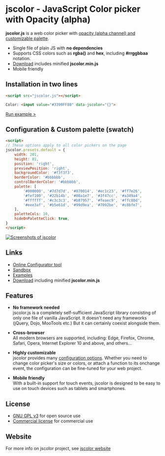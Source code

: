 # jscolor - JavaScript Color picker with Opacity (alpha)

**jscolor.js** is a web color picker with [opacity (alpha channel) and customizable palette](https://jscolor.com/examples/).

- Single file of plain JS with **no dependencies**
- Supports CSS colors such as **rgba()** and **hex**, including **#rrggbbaa** notation.
- [Download](https://jscolor.com/release/latest.zip) includes minified **jscolor.min.js**
- Mobile friendly



## Installation in two lines

```html
<script src="jscolor.js"></script>

Color: <input value="#3399FF80" data-jscolor="{}">
```

[Run example >](https://jscolor.com/#installation)



## Configuration & Custom palette (swatch)

```html
<script>
// These options apply to all color pickers on the page
jscolor.presets.default = {
	width: 201,
	height: 81,
	position: 'right',
	previewPosition: 'right',
	backgroundColor: '#f3f3f3',
	borderColor: '#bbbbbb',
	controlBorderColor: '#bbbbbb',
	palette: [
		'#000000', '#7d7d7d', '#870014', '#ec1c23', '#ff7e26',
		'#fef100', '#22b14b', '#00a1e7', '#3f47cc', '#a349a4',
		'#ffffff', '#c3c3c3', '#b87957', '#feaec9', '#ffc80d',
		'#eee3af', '#b5e61d', '#99d9ea', '#7092be', '#c8bfe7',
	],
	paletteCols: 10,
	hideOnPaletteClick: true,
}
</script>
```



[<img src="https://jscolor.com/hosted/gui/jscolor-2.4.5.png" alt="Screenshots of jscolor">](https://jscolor.com/examples/)



## Links

- [Online Configurator tool](https://jscolor.com/configure/)
- [Sandbox](https://jscolor.com/sandbox/)
- [Examples](https://jscolor.com/examples/)
- [Download](https://jscolor.com/download/) including minified **jscolor.min.js**



## Features


* **No framework needed** \
  jscolor.js is a completely self-sufficient JavaScript library consisting of only one file of vanilla JavaScript.
  It doesn't need any frameworks (jQuery, Dojo, MooTools etc.) But it can certainly coexist alongside them.


* **Cross-browser** \
  All modern browsers are supported, including:
  Edge, Firefox, Chrome, Safari, Opera, Internet Explorer 10 and above, and others...


* **Highly customizable** \
  jscolor provides many [configuration options](https://jscolor.com/docs/#doc-api-options). Whether you need to change color picker's size or colors, or attach a function to its onchange event, the configuration can be fine-tuned for your web project.


* **Mobile friendly** \
  With a built-in support for touch events, jscolor is designed to be easy to use on touch devices such as tablets and smartphones.



## License

* [GNU GPL v3](http://www.gnu.org/licenses/gpl-3.0.txt) for open source use
* [Commercial license](https://jscolor.com/download/#licenses) for commercial use



## Website

For more info on jscolor project, see [jscolor website](https://jscolor.com)
